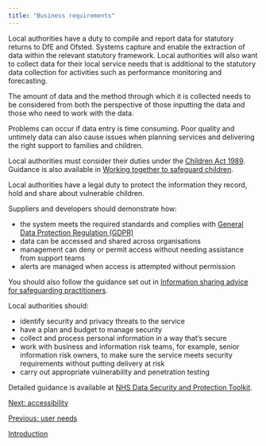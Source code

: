 ```yaml
---
title: "Business requirements"
---
```


Local authorities have a duty to compile and report data for statutory returns to DfE and Ofsted. Systems capture and enable the extraction of data within the relevant statutory framework. Local authorities will also want to collect data for their local service needs that is additional to the statutory data collection for activities such as performance monitoring and forecasting.

The amount of data and the method through which it is collected needs to be considered from both the perspective of those inputting the data and those who need to work with the data.

Problems can occur if data entry is time consuming. Poor quality and untimely data can also cause issues when planning services and delivering the right support to families and children.

Local authorities must consider their duties under the [Children Act 1989](https://www.legislation.gov.uk/ukpga/1989/41/contents). Guidance is also available in [Working together to safeguard children](https://www.gov.uk/government/publications/working-together-to-safeguard-children--2).

Local authorities have a legal duty to protect the information they record, hold and share about vulnerable children. 

Suppliers and developers should demonstrate how:

* the system meets the required standards and complies with [General Data Protection Regulation (GDPR)](https://gdpr-info.eu/)
* data can be accessed and shared across organisations
* management can deny or permit access without needing assistance from support teams
* alerts are managed when access is attempted without permission

You should also follow the guidance set out in [Information sharing advice for safeguarding practitioners](https://www.gov.uk/government/publications/safeguarding-practitioners-information-sharing-advice).

Local authorities should:

* identify security and privacy threats to the service
* have a plan and budget to manage security 
* collect and process personal information in a way that’s secure 
* work with business and information risk teams, for example, senior information risk owners, to make sure the service meets security requirements without putting delivery at risk
* carry out appropriate vulnerability and penetration testing

Detailed guidance is available at [NHS Data Security and Protection Toolkit](https://digital.nhs.uk/about-nhs-digital/our-work/nhs-digital-data-and-technology-standards/framework/beta---data-security-standards).


[Next: accessibility](/principle-4)

[Previous: user needs](/principle-2)

[Introduction](/index)

